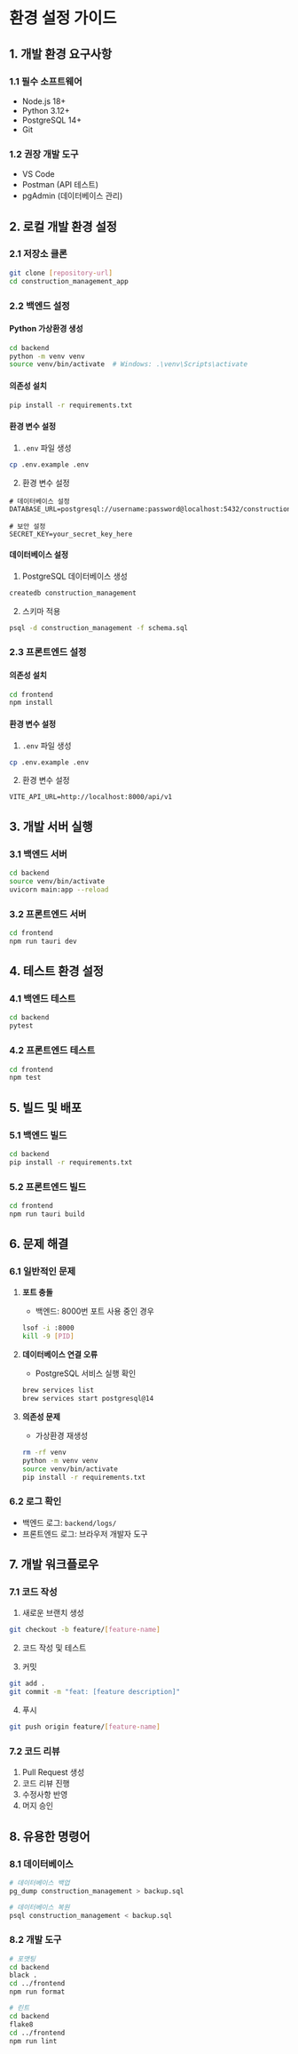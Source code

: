 # 환경 설정 가이드

## 1. 개발 환경 요구사항

### 1.1 필수 소프트웨어
- Node.js 18+
- Python 3.12+
- PostgreSQL 14+
- Git

### 1.2 권장 개발 도구
- VS Code
- Postman (API 테스트)
- pgAdmin (데이터베이스 관리)

## 2. 로컬 개발 환경 설정

### 2.1 저장소 클론
```bash
git clone [repository-url]
cd construction_management_app
```

### 2.2 백엔드 설정

#### Python 가상환경 생성
```bash
cd backend
python -m venv venv
source venv/bin/activate  # Windows: .\venv\Scripts\activate
```

#### 의존성 설치
```bash
pip install -r requirements.txt
```

#### 환경 변수 설정
1. `.env` 파일 생성
```bash
cp .env.example .env
```

2. 환경 변수 설정
```env
# 데이터베이스 설정
DATABASE_URL=postgresql://username:password@localhost:5432/construction_management

# 보안 설정
SECRET_KEY=your_secret_key_here
```

#### 데이터베이스 설정
1. PostgreSQL 데이터베이스 생성
```bash
createdb construction_management
```

2. 스키마 적용
```bash
psql -d construction_management -f schema.sql
```

### 2.3 프론트엔드 설정

#### 의존성 설치
```bash
cd frontend
npm install
```

#### 환경 변수 설정
1. `.env` 파일 생성
```bash
cp .env.example .env
```

2. 환경 변수 설정
```env
VITE_API_URL=http://localhost:8000/api/v1
```

## 3. 개발 서버 실행

### 3.1 백엔드 서버
```bash
cd backend
source venv/bin/activate
uvicorn main:app --reload
```

### 3.2 프론트엔드 서버
```bash
cd frontend
npm run tauri dev
```

## 4. 테스트 환경 설정

### 4.1 백엔드 테스트
```bash
cd backend
pytest
```

### 4.2 프론트엔드 테스트
```bash
cd frontend
npm test
```

## 5. 빌드 및 배포

### 5.1 백엔드 빌드
```bash
cd backend
pip install -r requirements.txt
```

### 5.2 프론트엔드 빌드
```bash
cd frontend
npm run tauri build
```

## 6. 문제 해결

### 6.1 일반적인 문제
1. **포트 충돌**
   - 백엔드: 8000번 포트 사용 중인 경우
   ```bash
   lsof -i :8000
   kill -9 [PID]
   ```

2. **데이터베이스 연결 오류**
   - PostgreSQL 서비스 실행 확인
   ```bash
   brew services list
   brew services start postgresql@14
   ```

3. **의존성 문제**
   - 가상환경 재생성
   ```bash
   rm -rf venv
   python -m venv venv
   source venv/bin/activate
   pip install -r requirements.txt
   ```

### 6.2 로그 확인
- 백엔드 로그: `backend/logs/`
- 프론트엔드 로그: 브라우저 개발자 도구

## 7. 개발 워크플로우

### 7.1 코드 작성
1. 새로운 브랜치 생성
```bash
git checkout -b feature/[feature-name]
```

2. 코드 작성 및 테스트

3. 커밋
```bash
git add .
git commit -m "feat: [feature description]"
```

4. 푸시
```bash
git push origin feature/[feature-name]
```

### 7.2 코드 리뷰
1. Pull Request 생성
2. 코드 리뷰 진행
3. 수정사항 반영
4. 머지 승인

## 8. 유용한 명령어

### 8.1 데이터베이스
```bash
# 데이터베이스 백업
pg_dump construction_management > backup.sql

# 데이터베이스 복원
psql construction_management < backup.sql
```

### 8.2 개발 도구
```bash
# 포맷팅
cd backend
black .
cd ../frontend
npm run format

# 린트
cd backend
flake8
cd ../frontend
npm run lint
``` 